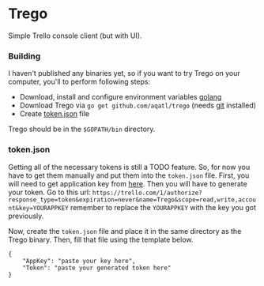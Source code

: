 # Trego

Simple Trello console client (but with UI). 

### Building

I haven't published any binaries yet, so if you want to try Trego on your computer, you'll to 
perform following steps:

* Download, install and configure environment variables [golang](https://golang.org/dl/)
* Download Trego via `go get github.com/aqatl/trego` (needs [git](https://git-scm.com/) 
installed)
* Create [token.json](#token.json) file

Trego should be in the `$GOPATH/bin` directory. 

### token.json

Getting all of the necessary tokens is still a TODO feature. So, for now you have to get them 
manually and put them into the `token.json` file. First, you will need to get application key 
from [here](https://trello.com/app-key). Then you will have to generate your token. 
Go to this url: `https://trello.com/1/authorize?response_type=token&expiration=never&name=Trego&scope=read,write,account&key=YOURAPPKEY` remember to replace the `YOURAPPKEY` with 
the key you got previously. 

Now, create the `token.json` file and place it in the same directory as the Trego binary. 
Then, fill that file using the template below.

```
{
	"AppKey": "paste your key here",
	"Token": "paste your generated token here"
}
```
